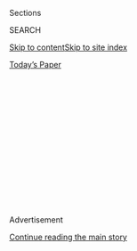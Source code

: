 <div id="app">

<div>

<div>

<div>

<div class="NYTAppHideMasthead css-1q2w90k e1suatyy0">

<div class="section css-ui9rw0 e1suatyy2">

<div class="css-eph4ug er09x8g0">

<div class="css-6n7j50">

</div>

<span class="css-1dv1kvn">Sections</span>

<div class="css-10488qs">

<span class="css-1dv1kvn">SEARCH</span>

</div>

[Skip to content](#site-content)[Skip to site
index](#site-index)

</div>

<div class="css-10698na e1huz5gh0">

</div>

</div>

<div id="masthead-bar-one" class="section hasLinks css-15hmgas e1csuq9d3">

<div class="css-uqyvli e1csuq9d0">

</div>

<div class="css-1uqjmks e1csuq9d1">

</div>

<div class="css-9e9ivx">

[](https://myaccount.nytimes.com/auth/login?response_type=cookie&client_id=vi)

</div>

<div class="css-1bvtpon e1csuq9d2">

[Today’s
Paper](https://www.nytimes.com/section/todayspaper)

</div>

</div>

</div>

</div>

<div data-aria-hidden="false">

<div id="site-content" data-role="main">

<div>

<div class="css-1aor85t" style="opacity:0.000000001;z-index:-1;visibility:hidden">

<div class="css-1hqnpie">

<div class="css-epjblv">

<span class="css-17xtcya">[Opinion](/section/opinion)</span><span class="css-x15j1o">|</span><span class="css-fwqvlz">The
Government Uses ‘Near Perfect Surveillance’ Data on
Americans</span>

</div>

<div class="css-k008qs">

<div class="css-1iwv8en">

<span class="css-18z7m18"></span>

<div>

</div>

</div>

<span class="css-1n6z4y">https://nyti.ms/2S7IPyG</span>

<div class="css-1705lsu">

<div class="css-4xjgmj">

<div class="css-4skfbu" data-role="toolbar" data-aria-label="Social Media Share buttons, Save button, and Comments Panel with current comment count" data-testid="share-tools">

  - 
  - 
  - 
  - 
    
    <div class="css-6n7j50">
    
    </div>

  - 

</div>

</div>

</div>

</div>

</div>

</div>

<div id="NYT_TOP_BANNER_REGION" class="css-13pd83m">

</div>

<div id="top-wrapper" class="css-1sy8kpn">

<div id="top-slug" class="css-l9onyx">

Advertisement

</div>

[Continue reading the main
story](#after-top)

<div class="ad top-wrapper" style="text-align:center;height:100%;display:block;min-height:250px">

<div id="top" class="place-ad" data-position="top" data-size-key="top">

</div>

</div>

<div id="after-top">

</div>

</div>

<div>

<div class="css-v5btjw etb61u70">

<div class="css-v05ibm etb61u71">

[Opinion](/section/opinion)

</div>

</div>

<div id="sponsor-wrapper" class="css-1hyfx7x">

<div id="sponsor-slug" class="css-19vbshk">

Supported by

</div>

[Continue reading the main
story](#after-sponsor)

<div id="sponsor" class="ad sponsor-wrapper" style="text-align:center;height:100%;display:block">

</div>

<div id="after-sponsor">

</div>

</div>

<div class="css-186x18t">

</div>

<div class="css-1vkm6nb ehdk2mb0">

# The Government Uses ‘Near Perfect Surveillance’ Data on Americans

</div>

Congressional hearings are urgently needed to address location tracking.

<div class="css-18e8msd">

<div class="css-vp77d3 epjyd6m0">

<div class="css-1baulvz">

By [<span class="css-1baulvz last-byline" itemprop="name">The Editorial
Board</span>](https://www.nytimes.com/interactive/opinion/editorialboard.html)

<div class="css-8atqhb">

The editorial board is a group of opinion journalists whose views are
informed by expertise, research, debate and certain longstanding
[values](https://www.nytimes.com/interactive/2018/opinion/editorialboard.html).
It is separate from the newsroom.

</div>

</div>

</div>

  - Feb. 7,
    2020

  - 
    
    <div class="css-4xjgmj">
    
    <div class="css-d8bdto" data-role="toolbar" data-aria-label="Social Media Share buttons, Save button, and Comments Panel with current comment count" data-testid="share-tools">
    
      - 
      - 
      - 
      - 
        
        <div class="css-6n7j50">
        
        </div>
    
      - 
    
    </div>
    
    </div>

</div>

<div class="css-79elbk" data-testid="photoviewer-wrapper">

<div class="css-z3e15g" data-testid="photoviewer-wrapper-hidden">

</div>

<div class="css-1a48zt4 ehw59r15" data-testid="photoviewer-children">

![<span class="css-cnj6d5 e1z0qqy90" itemprop="copyrightHolder"><span class="css-1ly73wi e1tej78p0">Credit...</span><span><span>Illustration
by Yoshi Sodeoka; photograph by Getty
Images</span></span></span>](https://static01.nyt.com/images/2020/02/08/opinion/08tracking-web/08tracking-web-articleLarge.png?quality=75&auto=webp&disable=upscale)

</div>

</div>

</div>

<div class="section meteredContent css-1r7ky0e" name="articleBody" itemprop="articleBody">

<div class="css-1fanzo5 StoryBodyCompanionColumn">

<div class="css-53u6y8">

“When the government tracks the location of a cellphone it achieves near
perfect surveillance, as if it had attached an ankle monitor to the
phone’s user,” wrote John Roberts, the chief justice of the Supreme
Court, in a [2018
ruling](https://www.supremecourt.gov/opinions/17pdf/16-402_h315.pdf)
that prevented the government from obtaining location data from
[cellphone towers without a
warrant](https://www.nytimes.com/2018/06/22/us/politics/supreme-court-warrants-cell-phone-privacy.html).

“We decline to grant the state unrestricted access to a wireless
carrier’s database of physical location information,” Chief Justice
Roberts
[wrote](https://www.nytimes.com/2018/06/22/us/politics/supreme-court-warrants-cell-phone-privacy.html)
in the decision, Carpenter v. United States.

With that judicial intent in mind, it is alarming to read [a new
report](https://www.wsj.com/articles/federal-agencies-use-cellphone-location-data-for-immigration-enforcement-11581078600?mod=hp_lead_pos5)
in The Wall Street Journal that found the Trump administration “has
bought access to a commercial database that maps the movements of
millions of cellphones in America and is using it for immigration and
border enforcement.”

The data used by the government comes not from the phone companies but
from a [location data
company](https://www.nytimes.com/interactive/2019/12/19/opinion/location-tracking-cell-phone.html),
one of many that are quietly and relentlessly collecting the precise
movements of all smartphone-owning Americans through their phone apps.

</div>

</div>

<div class="css-1fanzo5 StoryBodyCompanionColumn">

<div class="css-53u6y8">

Many apps — weather apps or coupon apps, for instance — gather and
record location data without users’ understanding what the code is up
to. That data can then be sold to third party buyers including,
apparently, the
government.

</div>

</div>

<div style="max-width:100%;margin:0 auto">

<div class="css-17dprlf" data-id="100000006451534" data-slug="privacy-mid-nav-module" style="max-width:1050px">

</div>

</div>

<div class="css-1fanzo5 StoryBodyCompanionColumn">

<div class="css-53u6y8">

Since that data is available for sale, it seems the government believes
that no court oversight is necessary. “The federal government has
essentially found a workaround by purchasing location data used by
marketing firms rather than going to court on a case-by-case basis,” The
Journal reported. “Because location data is available through numerous
commercial ad exchanges, government lawyers have approved the programs
and concluded that the Carpenter ruling doesn’t apply.”

</div>

</div>

<div>

</div>

<div class="css-1fanzo5 StoryBodyCompanionColumn">

<div class="css-53u6y8">

A spokesman from Customs and Border Protection defended the practice in
a statement to The Times: “While C.B.P. is being provided access to
location information, it is important to note that such information does
not include cellular phone tower data, is not ingested in bulk and does
not include the individual user’s identity.”

</div>

</div>

<div class="css-1fanzo5 StoryBodyCompanionColumn">

<div class="css-53u6y8">

Use of this type of location-tracking data by the government has not
been tested in court. And in the private sector, location data — and the
multibillion dollar advertising ecosystem that has eagerly embraced it —
are both opaque and largely unregulated.

Last year, a [Times Opinion
investigation](https://www.nytimes.com/interactive/2019/12/19/opinion/location-tracking-cell-phone.html)
found that claims about the anonymity of location data are untrue since
comprehensive records of time and place easily identify real people.
Consider a commute: Even without a name, how many phones travel between
a specific home and specific office every day?

This week’s revelations dredge up many questions about C.B.P.’s
workflow: What precisely does the agency mean when it claims that the
data is not ingested in bulk? Who in the agency gets to look at the data
and for what purposes? Where is it stored? How long is it stored for? If
the government plans to outsource the surveillance state to commercial
entities to bypass Supreme Court rulings, both parties ought to be
questioned under oath about the specifics of their practices.

The use of location data to aid in deportations also demonstrates how
out of date the notion of informed consent has become. When users accept
the terms and conditions for various digital products, not only are they
uninformed about how their data is gathered, they are also consenting to
future uses that they could never predict.

Without oversight, it is inconceivable that tactics turned against
undocumented immigrants won’t eventually be turned to the enforcement of
other laws. As the world has seen in the streets of Hong Kong, where
protesters wear masks to avoid a network of government
facial-recognition cameras, once a surveillance technology is widely
deployed in a society it is almost impossible to uproot.

Chief Justice Roberts
[outlined](https://www.supremecourt.gov/opinions/17pdf/16-402_h315.pdf)
those stakes in his Carpenter ruling. “The retrospective quality of the
data here gives police access to a category of information otherwise
unknowable. In the past, attempts to reconstruct a person’s movements
were limited by a dearth of records and the frailties of recollection.
With access to \[cellphone location data\], the Government can now
travel back in time to retrace a person’s whereabouts, subject only to
the retention polices of the wireless carriers, which currently maintain
records for up to five years. Critically, because location information
is continually logged for all of the 400 million devices in the United
States — not just those belonging to persons who might happen to come
under investigation — this newfound tracking capacity runs against
everyone.”

The courts are a ponderous and imperfect venue for protecting Fourth
Amendment rights in an age of rapid technological advancement. Exhibit A
is the notion that the Carpenter ruling applies only to location data
captured by cellphone towers and not to location data streamed from
smartphone apps, which can produce nearly identical troves of
information.

</div>

</div>

<div class="css-1fanzo5 StoryBodyCompanionColumn">

<div class="css-53u6y8">

For far, far too long, lawmakers have neglected their critical role in
overseeing how these technologies are used. After all, concern about
location tracking is bipartisan, as Republican and Democratic lawmakers
[told Times
Opinion](https://www.nytimes.com/interactive/2019/12/19/opinion/location-tracking-cell-phone.html)
last year.

“I am deeply concerned by reports that the Trump administration has been
secretly collecting cellphone data — without warrants — to track the
location of millions of people across the United States to target
individuals for deportation,” Representative Carolyn Maloney, who leads
the Oversight and Reform Committee, told The Times. “Such Orwellian
government surveillance threatens the privacy of every American. The
federal government should not have the unfettered ability to track us in
our homes, at work, at the doctor or at church. The Oversight Committee
plans to fully investigate this issue to ensure that Americans’ privacy
is protected.”

Surely, Congress has time to hold hearings about a matter of urgent
concern to everyone who owns a smartphone or cares about the government
using the most invasive corporate surveillance system ever devised
against its own people.

*Like other media companies, The Times collects data on its visitors
when they read stories like this one. For more detail please see* [*our
privacy
policy*](https://help.nytimes.com/hc/en-us/articles/115014892108-Privacy-policy?module=inline)
*and* [*our publisher's
description*](https://www.nytimes.com/2019/04/10/opinion/sulzberger-new-york-times-privacy.html?rref=collection%2Fspotlightcollection%2Fprivacy-project-does-privacy-matter&action=click&contentCollection=opinion&region=stream&module=stream_unit&version=latest&contentPlacement=8&pgtype=collection)
*of The Times's practices and continued steps to increase transparency
and protections.*

*Follow* [*@privacyproject*](https://twitter.com/privacyproject) *on
Twitter and The New York Times Opinion Section on*
[*Facebook*](https://www.facebook.com/nytopinion)
*and*[*Instagram*](https://www.instagram.com/nytopinion/)*.*

</div>

</div>

<div style="max-width:100%;margin:0 auto">

<div class="css-17dprlf" data-id="100000006450604" data-slug="privacy-collection" style="max-width:2000px">

</div>

</div>

<div id="privacy-glossary-embed" class="section interactive-content interactive-size-scoop css-bvtwvj" data-id="100000006427375">

## glossary replacer

<div class="css-17ih8de interactive-body" data-sourceid="100000006427375">

</div>

</div>

</div>

<div>

</div>

<div>

</div>

<div>

</div>

<div>

<div id="bottom-wrapper" class="css-1ede5it">

<div id="bottom-slug" class="css-l9onyx">

Advertisement

</div>

[Continue reading the main
story](#after-bottom)

<div id="bottom" class="ad bottom-wrapper" style="text-align:center;height:100%;display:block;min-height:90px">

</div>

<div id="after-bottom">

</div>

</div>

</div>

</div>

</div>

## Site Index

<div>

</div>

## Site Information Navigation

  - [© <span>2020</span> <span>The New York Times
    Company</span>](https://help.nytimes.com/hc/en-us/articles/115014792127-Copyright-notice)

<!-- end list -->

  - [NYTCo](https://www.nytco.com/)
  - [Contact
    Us](https://help.nytimes.com/hc/en-us/articles/115015385887-Contact-Us)
  - [Work with us](https://www.nytco.com/careers/)
  - [Advertise](https://nytmediakit.com/)
  - [T Brand Studio](http://www.tbrandstudio.com/)
  - [Your Ad
    Choices](https://www.nytimes.com/privacy/cookie-policy#how-do-i-manage-trackers)
  - [Privacy](https://www.nytimes.com/privacy)
  - [Terms of
    Service](https://help.nytimes.com/hc/en-us/articles/115014893428-Terms-of-service)
  - [Terms of
    Sale](https://help.nytimes.com/hc/en-us/articles/115014893968-Terms-of-sale)
  - [Site
    Map](https://spiderbites.nytimes.com)
  - [Help](https://help.nytimes.com/hc/en-us)
  - [Subscriptions](https://www.nytimes.com/subscription?campaignId=37WXW)

</div>

</div>

</div>

</div>

